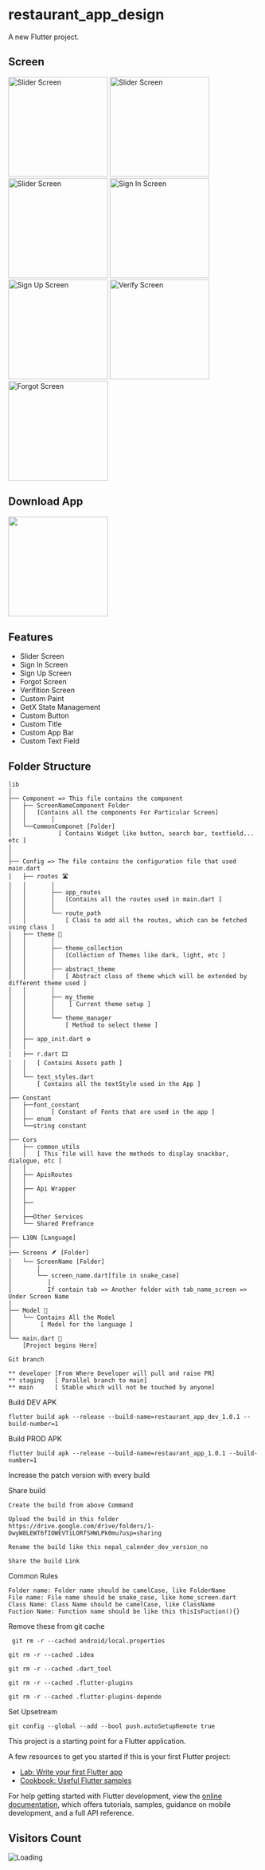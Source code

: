 # restaurant_app_design

A new Flutter project.

## Screen
<img src="https://github.com/lucky93agarwal/Restaurant_App_Design/assets/53622073/8b4d14fe-4a31-4831-a205-cd881e937021" width="200"  title="Slider Screen"/>
<img src="https://github.com/lucky93agarwal/Restaurant_App_Design/assets/53622073/307d6d1c-cddd-4dae-a91c-7f27fa560ea3" width="200" title="Slider Screen"/>
<img src="https://github.com/lucky93agarwal/Restaurant_App_Design/assets/53622073/7bb29a20-6df4-4c28-8eab-c8f14badd558" width="200" title="Slider Screen"/>
<img src="https://github.com/lucky93agarwal/Restaurant_App_Design/assets/53622073/f2a0c17d-d0e7-4918-b2d2-54553536a850" width="200" title="Sign In Screen"/>
<img src="https://github.com/lucky93agarwal/Restaurant_App_Design/assets/53622073/e23440d9-5ec0-4eef-9300-fd06ff6d9423" width="200" title="Sign Up Screen"/>
<img src="https://github.com/lucky93agarwal/Restaurant_App_Design/assets/53622073/fcb6bda3-e3e5-4ae4-b8ac-34d15b4339a0" width="200" title="Verify Screen"/>
<img src="https://github.com/lucky93agarwal/Restaurant_App_Design/assets/53622073/10cabd75-200f-454f-ab43-fd7d1aea642a" width="200" title="Forgot Screen"/>

## Download App
<a href="https://play.google.com/store/apps/details?id=com.thealphamerc.flutter_twitter_clone"><img src="https://play.google.com/intl/en_us/badges/static/images/badges/en_badge_web_generic.png" width="200"></img></a>



## Features
* Slider Screen
* Sign In Screen
* Sign Up Screen
* Forgot Screen
* Verifition Screen
* Custom Paint
* GetX State Management
* Custom Button
* Custom Title
* Custom App Bar
* Custom Text Field
## Folder Structure


```
lib
│
├── Component => This file contains the component
│   ├── ScreenNameComponent Folder
│   │   [Contains all the components For Particular Screen]
│   │       │
│   └──CommonComponet [Folder]
│             [ Contains Widget like button, search bar, textfield... etc ]
│       
│
├── Config => The file contains the configuration file that used main.dart
│   ├── routes 🛣️
│   │       │
│   │       ├── app_routes
│   │       │   [Contains all the routes used in main.dart ]
│   │       │   
│   │       └── route_path
│   │           [ Class to add all the routes, which can be fetched using class ]
│   ├── theme 💄
│   │       │
│   │       ├── theme_collection
│   │       │   [Collection of Themes like dark, light, etc ]
│   │       │   
│   │       ├── abstract_theme
│   │       │   [ Abstract class of theme which will be extended by different theme used ]
│   │       │
│   │       ├── my_theme
│   │       │    [ Current theme setup ]
│   │       │
│   │       └── theme_manager
│   │           [ Method to select theme ]
│   │
│   ├── app_init.dart ⚙️
│   │
│   ├── r.dart 🎞️
│   │   [ Contains Assets path ]
│   │
│   └── text_styles.dart
│       [ Contains all the textStyle used in the App ]
│
├── Constant
│   ├──font_constant
│   │       [ Constant of Fonts that are used in the app ]
│   ├── enum
│   └──string constant
│    
├── Cors
│   ├── common_utils
│   │   [ This file will have the methods to display snackbar, dialogue, etc ]
│   │
│   ├── ApisRoutes
│   │  
│   ├── Api Wrapper
│   │
│   ├── 
│   │ 
│   ├──Other Services
│   └── Shared Prefrance
│ 
├── L10N [Language]
│
├── Screens 🪶 [Folder]
│   └── ScreenName [Folder]
│       │
│       └── screen_name.dart[file in snake_case] 
│          │
│          If contain tab => Another folder with tab_name_screen => Under Screen Name
│
├── Model 💃
│   └── Contains All the Model
│        [ Model for the language ]
│
└── main.dart 🚀
    [Project begins Here]

```



```
Git branch

** developer [From Where Developer will pull and raise PR]
** staging   [ Parallel branch to main]
** main      [ Stable which will not be touched by anyone]

```


Build DEV APK
```
flutter build apk --release --build-name=restaurant_app_dev_1.0.1 --build-number=1
```

Build PROD APK
```
flutter build apk --release --build-name=restaurant_app_1.0.1 --build-number=1

```

Increase the patch version with every build


Share build
```
Create the build from above Command

Upload the build in this folder
https://drive.google.com/drive/folders/1-DwyW8LEWT6fIOWEVTiLORfSHWLPk0mu?usp=sharing

Rename the build like this nepal_calender_dev_version_no

Share the build Link
```


Common Rules
```
Folder name: Folder name should be camelCase, like FolderName
File name: File name should be snake_case, like home_screen.dart
Class Name: Class Name should be camelCase, like ClassName
Fuction Name: Function name should be like this thisIsFuction(){}
```

Remove these from git cache
```
 git rm -r --cached android/local.properties
```
```
git rm -r --cached .idea
```
```
git rm -r --cached .dart_tool
```
```
git rm -r --cached .flutter-plugins
```
```
git rm -r --cached .flutter-plugins-depende
```


Set Upsetream
```
git config --global --add --bool push.autoSetupRemote true
```
This project is a starting point for a Flutter application.

A few resources to get you started if this is your first Flutter project:

- [Lab: Write your first Flutter app](https://docs.flutter.dev/get-started/codelab)
- [Cookbook: Useful Flutter samples](https://docs.flutter.dev/cookbook)

For help getting started with Flutter development, view the
[online documentation](https://docs.flutter.dev/), which offers tutorials,
samples, guidance on mobile development, and a full API reference.

## Visitors Count

<img align="left" src = "https://profile-counter.glitch.me/Restaurant_App_Design/count.svg" alt ="Loading">
